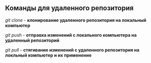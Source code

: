 ## Команды для удаленного репозитория

*git clone* - **клонирование удаленного репозитория на локальный компьютер**

*git push* - **отправка изменений с локального компьютера на удаленный репозиторий**

*git pull* - **стягивание изменений с удаленного репозитория на локльный компьютер и их применение**